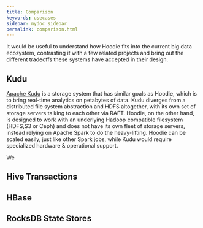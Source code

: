 ```yaml
---
title: Comparison
keywords: usecases
sidebar: mydoc_sidebar
permalink: comparison.html
---
```


It would be useful to understand how Hoodie fits into the current big data ecosystem, contrasting it with a few related projects
and bring out the different tradeoffs these systems have accepted in their design.

## Kudu

[Apache Kudu]() is a storage system that has similar goals as Hoodie, which is to bring real-time analytics on petabytes of data.
Kudu diverges from a distributed file system abstraction and HDFS altogether, with its own set of storage servers talking to each
 other via RAFT. Hoodie, on the other hand, is designed to work with an underlying Hadoop compatible filesystem (HDFS,S3 or Ceph)
and does not have its own fleet of storage servers, instead relying on Apache Spark to do the heavy-lifting. Hoodie can be scaled
easily, just like other Spark jobs, while Kudu would require specialized hardware & operational support.

We


## Hive Transactions

## HBase

## RocksDB State Stores
